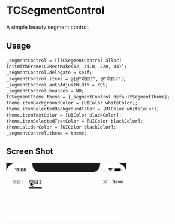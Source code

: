 # TCSegmentControl
A simple beauty segment control.

## Usage

```objc
_segmentControl = [[TCSegmentControl alloc] initWithFrame:CGRectMake(12, 44.0, 220, 44)];
_segmentControl.delegate = self;
_segmentControl.items = @[@"项目1", @"项目2"];
_segmentControl.autoAdjustWidth = YES;
_segmentControl.bounces = NO;
TCSegmentTheme theme = [_segmentControl defaultSegmentTheme];
theme.itemBackgroundColor = [UIColor whiteColor];
theme.itemSelectedBackgroundColor = [UIColor whiteColor];
theme.itemTextColor = [UIColor blackColor];
theme.itemSelectedTextColor = [UIColor blackColor];
theme.sliderColor = [UIColor blackColor];
_segmentControl.theme = theme;
```

## Screen Shot

<img src="./screenshot.gif" width="320">